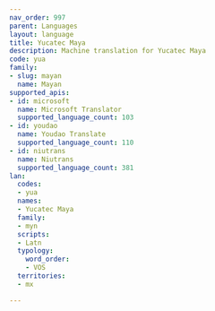 ```yaml
---
nav_order: 997
parent: Languages
layout: language
title: Yucatec Maya
description: Machine translation for Yucatec Maya
code: yua
family:
- slug: mayan
  name: Mayan
supported_apis:
- id: microsoft
  name: Microsoft Translator
  supported_language_count: 103
- id: youdao
  name: Youdao Translate
  supported_language_count: 110
- id: niutrans
  name: Niutrans
  supported_language_count: 381
lan:
  codes:
  - yua
  names:
  - Yucatec Maya
  family:
  - myn
  scripts:
  - Latn
  typology:
    word_order:
    - VOS
  territories:
  - mx

---
```


